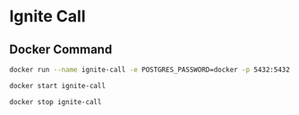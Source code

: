 # Ignite Call

## Docker Command

```bash
docker run --name ignite-call -e POSTGRES_PASSWORD=docker -p 5432:5432 -d postgres

docker start ignite-call

docker stop ignite-call
```
